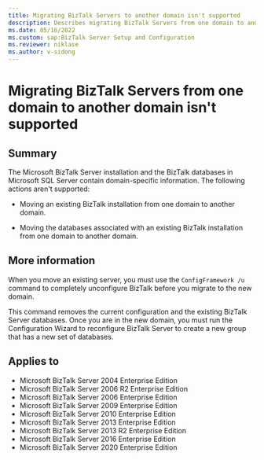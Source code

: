 ```yaml
---
title: Migrating BizTalk Servers to another domain isn't supported
description: Describes migrating BizTalk Servers from one domain to another domain isn't supported.
ms.date: 05/16/2022
ms.custom: sap:BizTalk Server Setup and Configuration
ms.reviewer: niklase
ms.author: v-sidong
---
```


# Migrating BizTalk Servers from one domain to another domain isn't supported

## Summary

The Microsoft BizTalk Server installation and the BizTalk databases in Microsoft SQL Server contain domain-specific information. The following actions aren't supported:

- Moving an existing BizTalk installation from one domain to another domain.

- Moving the databases associated with an existing BizTalk installation from one domain to another domain.

## More information

When you move an existing server, you must use the `ConfigFramework /u` command to completely unconfigure BizTalk before you migrate to the new domain.

This command removes the current configuration and the existing BizTalk Server databases. Once you are in the new domain, you must run the Configuration Wizard to reconfigure BizTalk Server to create a new group that has a new set of databases.

## Applies to

- Microsoft BizTalk Server 2004 Enterprise Edition
- Microsoft BizTalk Server 2006 R2 Enterprise Edition
- Microsoft BizTalk Server 2006 Enterprise Edition
- Microsoft BizTalk Server 2009 Enterprise Edition
- Microsoft BizTalk Server 2010 Enterprise Edition
- Microsoft BizTalk Server 2013 Enterprise Edition
- Microsoft BizTalk Server 2013 R2 Enterprise Edition
- Microsoft BizTalk Server 2016 Enterprise Edition
- Microsoft BizTalk Server 2020 Enterprise Edition
